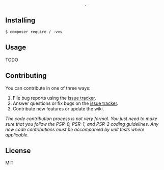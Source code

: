<h1 align="center">  </h1>

<p align="center"> .</p>


## Installing

```shell
$ composer require / -vvv
```

## Usage

TODO

## Contributing

You can contribute in one of three ways:

1. File bug reports using the [issue tracker](https://github.com///issues).
2. Answer questions or fix bugs on the [issue tracker](https://github.com///issues).
3. Contribute new features or update the wiki.

_The code contribution process is not very formal. You just need to make sure that you follow the PSR-0, PSR-1, and PSR-2 coding guidelines. Any new code contributions must be accompanied by unit tests where applicable._

## License

MIT
